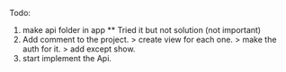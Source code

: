 Todo:
  1. make api folder in app ** Tried it but not solution (not important)
  4. Add comment to the project. 
    > create view for each one.
    > make the auth for it.
    > add except show. 
  5. start implement the Api.